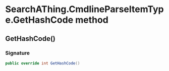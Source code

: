 # SearchAThing.CmdlineParseItemType.GetHashCode method
## GetHashCode()
### Signature
```csharp
public override int GetHashCode()
```
